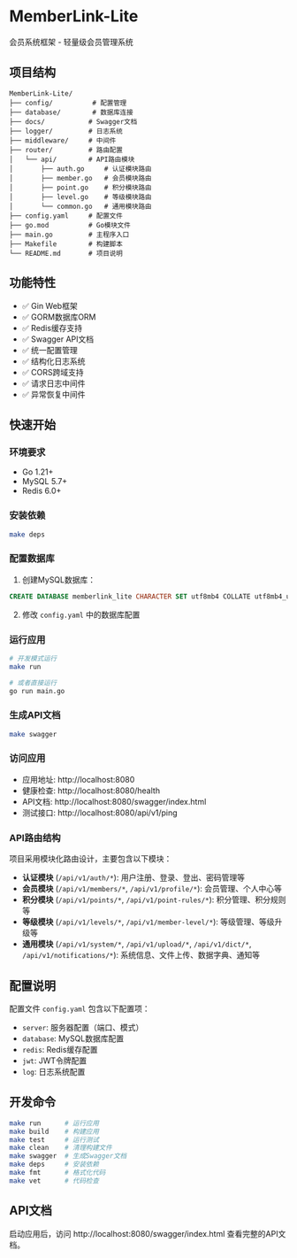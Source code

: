 # MemberLink-Lite

会员系统框架 - 轻量级会员管理系统

## 项目结构

```
MemberLink-Lite/
├── config/          # 配置管理
├── database/        # 数据库连接
├── docs/           # Swagger文档
├── logger/         # 日志系统
├── middleware/     # 中间件
├── router/         # 路由配置
│   └── api/        # API路由模块
│       ├── auth.go     # 认证模块路由
│       ├── member.go   # 会员模块路由
│       ├── point.go    # 积分模块路由
│       ├── level.go    # 等级模块路由
│       └── common.go   # 通用模块路由
├── config.yaml     # 配置文件
├── go.mod          # Go模块文件
├── main.go         # 主程序入口
├── Makefile        # 构建脚本
└── README.md       # 项目说明
```

## 功能特性

- ✅ Gin Web框架
- ✅ GORM数据库ORM
- ✅ Redis缓存支持
- ✅ Swagger API文档
- ✅ 统一配置管理
- ✅ 结构化日志系统
- ✅ CORS跨域支持
- ✅ 请求日志中间件
- ✅ 异常恢复中间件

## 快速开始

### 环境要求

- Go 1.21+
- MySQL 5.7+
- Redis 6.0+

### 安装依赖

```bash
make deps
```

### 配置数据库

1. 创建MySQL数据库：
```sql
CREATE DATABASE memberlink_lite CHARACTER SET utf8mb4 COLLATE utf8mb4_unicode_ci;
```

2. 修改 `config.yaml` 中的数据库配置

### 运行应用

```bash
# 开发模式运行
make run

# 或者直接运行
go run main.go
```

### 生成API文档

```bash
make swagger
```

### 访问应用

- 应用地址: http://localhost:8080
- 健康检查: http://localhost:8080/health
- API文档: http://localhost:8080/swagger/index.html
- 测试接口: http://localhost:8080/api/v1/ping

### API路由结构

项目采用模块化路由设计，主要包含以下模块：

- **认证模块** (`/api/v1/auth/*`): 用户注册、登录、登出、密码管理等
- **会员模块** (`/api/v1/members/*`, `/api/v1/profile/*`): 会员管理、个人中心等
- **积分模块** (`/api/v1/points/*`, `/api/v1/point-rules/*`): 积分管理、积分规则等
- **等级模块** (`/api/v1/levels/*`, `/api/v1/member-level/*`): 等级管理、等级升级等
- **通用模块** (`/api/v1/system/*`, `/api/v1/upload/*`, `/api/v1/dict/*`, `/api/v1/notifications/*`): 系统信息、文件上传、数据字典、通知等

## 配置说明

配置文件 `config.yaml` 包含以下配置项：

- `server`: 服务器配置（端口、模式）
- `database`: MySQL数据库配置
- `redis`: Redis缓存配置
- `jwt`: JWT令牌配置
- `log`: 日志系统配置

## 开发命令

```bash
make run      # 运行应用
make build    # 构建应用
make test     # 运行测试
make clean    # 清理构建文件
make swagger  # 生成Swagger文档
make deps     # 安装依赖
make fmt      # 格式化代码
make vet      # 代码检查
```

## API文档

启动应用后，访问 http://localhost:8080/swagger/index.html 查看完整的API文档。